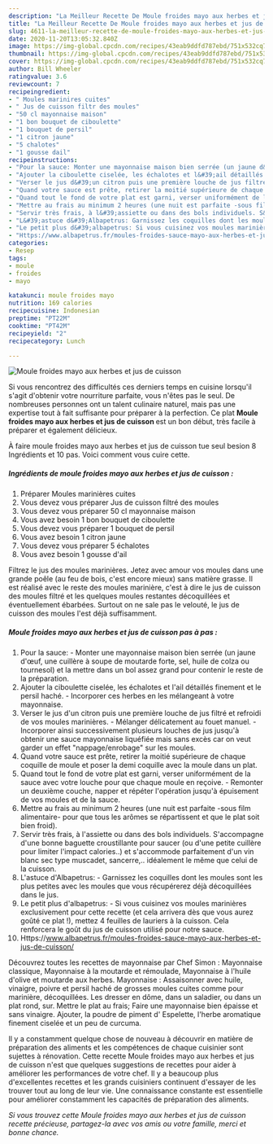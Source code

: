 ```yaml
---
description: "La Meilleur Recette De Moule froides mayo aux herbes et jus de cuisson"
title: "La Meilleur Recette De Moule froides mayo aux herbes et jus de cuisson"
slug: 4611-la-meilleur-recette-de-moule-froides-mayo-aux-herbes-et-jus-de-cuisson
date: 2020-11-20T13:05:32.840Z
image: https://img-global.cpcdn.com/recipes/43eab9ddfd787ebd/751x532cq70/moule-froides-mayo-aux-herbes-et-jus-de-cuisson-photo-principale-de-la-recette.jpg
thumbnail: https://img-global.cpcdn.com/recipes/43eab9ddfd787ebd/751x532cq70/moule-froides-mayo-aux-herbes-et-jus-de-cuisson-photo-principale-de-la-recette.jpg
cover: https://img-global.cpcdn.com/recipes/43eab9ddfd787ebd/751x532cq70/moule-froides-mayo-aux-herbes-et-jus-de-cuisson-photo-principale-de-la-recette.jpg
author: Bill Wheeler
ratingvalue: 3.6
reviewcount: 7
recipeingredient:
- " Moules marinires cuites"
- " Jus de cuisson filtr des moules"
- "50 cl mayonnaise maison"
- "1 bon bouquet de ciboulette"
- "1 bouquet de persil"
- "1 citron jaune"
- "5 chalotes"
- "1 gousse dail"
recipeinstructions:
- "Pour la sauce: Monter une mayonnaise maison bien serrée (un jaune d&#39;œuf, une cuillère à soupe de moutarde forte, sel, huile de colza ou tournesol) et la mettre dans un bol assez grand pour contenir le reste de la préparation."
- "Ajouter la ciboulette ciselée, les échalotes et l&#39;ail détaillés finement et le persil haché. Incorporer ces herbes en les mélangeant à votre mayonnaise."
- "Verser le jus d&#39;un citron puis une première louche de jus filtré et refroidi de vos moules marinières. Mélanger délicatement au fouet manuel. Incorporer ainsi successivement plusieurs louches de jus jusqu&#39;à obtenir une sauce mayonnaise liquéfiée mais sans excès car on veut garder un effet &#34;nappage/enrobage&#34; sur les moules."
- "Quand votre sauce est prête, retirer la moitié supérieure de chaque coquille de moule et poser la demi coquille avec la moule dans un plat."
- "Quand tout le fond de votre plat est garni, verser uniformément de la sauce avec votre louche pour que chaque moule en reçoive. Remonter un deuxième couche, napper et répéter l&#39;opération jusqu&#39;à épuisement de vos moules et de la sauce."
- "Mettre au frais au minimum 2 heures (une nuit est parfaite -sous film alimentaire- pour que tous les arômes se répartissent et que le plat soit bien froid)."
- "Servir très frais, à l&#39;assiette ou dans des bols individuels. S&#39;accompagne d&#39;une bonne baguette croustillante pour saucer (ou d&#39;une petite cuillère pour limiter l&#39;impact calories..) et s&#39;accommode parfaitement d&#39;un vin blanc sec type muscadet, sancerre,.. idéalement le même que celui de la cuisson."
- "L&#39;astuce d&#39;Albapetrus: Garnissez les coquilles dont les moules sont les plus petites avec les moules que vous récupérerez déjà décoquillées dans le jus."
- "Le petit plus d&#39;albapetrus: Si vous cuisinez vos moules marinières exclusivement pour cette recette (et cela arrivera dès que vous aurez goûté ce plat !), mettez 4 feuilles de lauriers à la cuisson. Cela renforcera le goût du jus de cuisson utilisé pour notre sauce."
- "Https://www.albapetrus.fr/moules-froides-sauce-mayo-aux-herbes-et-jus-de-cuisson/"
categories:
- Resep
tags:
- moule
- froides
- mayo

katakunci: moule froides mayo 
nutrition: 169 calories
recipecuisine: Indonesian
preptime: "PT22M"
cooktime: "PT42M"
recipeyield: "2"
recipecategory: Lunch

---
```



![Moule froides mayo aux herbes et jus de cuisson](https://img-global.cpcdn.com/recipes/43eab9ddfd787ebd/751x532cq70/moule-froides-mayo-aux-herbes-et-jus-de-cuisson-photo-principale-de-la-recette.jpg)

Si vous rencontrez des difficultés ces derniers temps en cuisine lorsqu'il s'agit d'obtenir votre nourriture parfaite, vous n'êtes pas le seul. De nombreuses personnes ont un talent culinaire naturel, mais pas une expertise tout à fait suffisante pour préparer à la perfection. Ce plat <strong> Moule froides mayo aux herbes et jus de cuisson </strong> est un bon début, très facile à préparer et également délicieux.

<!--inarticleads1-->

À faire moule froides mayo aux herbes et jus de cuisson tue seul besion 8 Ingrédients et 10 pas. Voici comment vous cuire cette.

##### Ingrédients de moule froides mayo aux herbes et jus de cuisson :

1. Préparer  Moules marinières cuites
1. Vous devez vous préparer  Jus de cuisson filtré des moules
1. Vous devez vous préparer 50 cl mayonnaise maison
1. Vous avez besoin 1 bon bouquet de ciboulette
1. Vous devez vous préparer 1 bouquet de persil
1. Vous avez besoin 1 citron jaune
1. Vous devez vous préparer 5 échalotes
1. Vous avez besoin 1 gousse d&#39;ail


Filtrez le jus des moules marinières. Jetez avec amour vos moules dans une grande poêle (au feu de bois, c&#39;est encore mieux) sans matière grasse. Il est réalisé avec le reste des moules marinière, c&#39;est à dire le jus de cuisson des moules filtré et les quelques moules restantes décoquillées et éventuellement ébarbées. Surtout on ne sale pas le velouté, le jus de cuisson des moules l&#39;est déjà suffisamment. 

<!--inarticleads2-->

##### Moule froides mayo aux herbes et jus de cuisson pas à pas :

1. Pour la sauce: - Monter une mayonnaise maison bien serrée (un jaune d&#39;œuf, une cuillère à soupe de moutarde forte, sel, huile de colza ou tournesol) et la mettre dans un bol assez grand pour contenir le reste de la préparation.
1. Ajouter la ciboulette ciselée, les échalotes et l&#39;ail détaillés finement et le persil haché. - Incorporer ces herbes en les mélangeant à votre mayonnaise.
1. Verser le jus d&#39;un citron puis une première louche de jus filtré et refroidi de vos moules marinières. - Mélanger délicatement au fouet manuel. - Incorporer ainsi successivement plusieurs louches de jus jusqu&#39;à obtenir une sauce mayonnaise liquéfiée mais sans excès car on veut garder un effet &#34;nappage/enrobage&#34; sur les moules.
1. Quand votre sauce est prête, retirer la moitié supérieure de chaque coquille de moule et poser la demi coquille avec la moule dans un plat.
1. Quand tout le fond de votre plat est garni, verser uniformément de la sauce avec votre louche pour que chaque moule en reçoive. - Remonter un deuxième couche, napper et répéter l&#39;opération jusqu&#39;à épuisement de vos moules et de la sauce.
1. Mettre au frais au minimum 2 heures (une nuit est parfaite -sous film alimentaire- pour que tous les arômes se répartissent et que le plat soit bien froid).
1. Servir très frais, à l&#39;assiette ou dans des bols individuels. S&#39;accompagne d&#39;une bonne baguette croustillante pour saucer (ou d&#39;une petite cuillère pour limiter l&#39;impact calories..) et s&#39;accommode parfaitement d&#39;un vin blanc sec type muscadet, sancerre,.. idéalement le même que celui de la cuisson.
1. L&#39;astuce d&#39;Albapetrus: - Garnissez les coquilles dont les moules sont les plus petites avec les moules que vous récupérerez déjà décoquillées dans le jus.
1. Le petit plus d&#39;albapetrus: - Si vous cuisinez vos moules marinières exclusivement pour cette recette (et cela arrivera dès que vous aurez goûté ce plat !), mettez 4 feuilles de lauriers à la cuisson. Cela renforcera le goût du jus de cuisson utilisé pour notre sauce.
1. Https://www.albapetrus.fr/moules-froides-sauce-mayo-aux-herbes-et-jus-de-cuisson/


Découvrez toutes les recettes de mayonnaise par Chef Simon : Mayonnaise classique, Mayonnaise à la moutarde et rémoulade, Mayonnaise à l&#39;huile d&#39;olive et moutarde aux herbes. Mayonnaise : Assaisonner avec huile, vinaigre, poivre et persil haché de grosses moules cuites comme pour marinière, décoquillées. Les dresser en dôme, dans un saladier, ou dans un plat rond, sur. Mettre le plat au frais; Faire une mayonnaise bien épaisse et sans vinaigre. Ajouter, la poudre de piment d&#39; Espelette, l&#39;herbe aromatique finement ciselée et un peu de curcuma. 

<!--inarticleads1-->

<p>
Il y a constamment quelque chose de nouveau à découvrir en matière de préparation des aliments et les compétences de chaque cuisinier sont sujettes à rénovation. Cette recette Moule froides mayo aux herbes et jus de cuisson n'est que quelques suggestions de recettes pour aider à améliorer les performances de votre chef. Il y a beaucoup plus d'excellentes recettes et les grands cuisiniers continuent d'essayer de les trouver tout au long de leur vie. Une connaissance constante est essentielle pour améliorer constamment les capacités de préparation des aliments.
</p>

<p>
<i>Si vous trouvez cette Moule froides mayo aux herbes et jus de cuisson recette précieuse, partagez-la avec vos amis ou votre famille, merci et bonne chance.</i>
</p>

